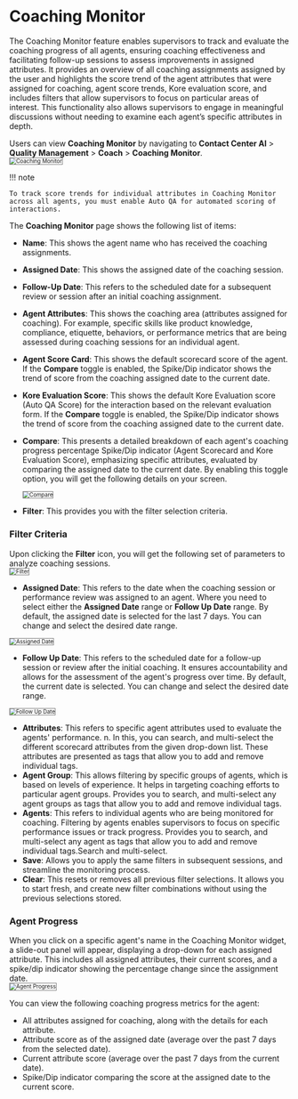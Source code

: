 
# Coaching Monitor

The Coaching Monitor feature enables supervisors to track and evaluate the coaching progress of all agents, ensuring coaching effectiveness and facilitating follow-up sessions to assess improvements in assigned attributes. It provides an overview of all coaching assignments assigned by the user and highlights the score trend of the agent attributes that were assigned for coaching, agent score trends, Kore evaluation score, and includes filters that allow supervisors to focus on particular areas of interest. This functionality also allows supervisors to engage in meaningful discussions without needing to examine each agent’s specific attributes in depth.

Users can view **Coaching Monitor** by navigating to **Contact Center AI** > **Quality Management** > **Coach** > **Coaching Monitor**.  
<img src="../coaching-monitor/images/coaching-monitor-landing-page.png" alt="Coaching Monitor" title="Coaching Monitor" style="border: 1px solid gray; zoom:70%;">

!!! note

    To track score trends for individual attributes in Coaching Monitor across all agents, you must enable Auto QA for automated scoring of interactions.

The **Coaching Monitor** page shows the following list of items:

* **Name**: This shows the agent name who has received the coaching assignments.
* **Assigned Date**: This shows the assigned date of the coaching session.
* **Follow-Up Date**: This refers to the scheduled date for a subsequent review or session after an initial coaching assignment.
* **Agent Attributes**: This shows the coaching area (attributes assigned for coaching). For example, specific skills like product knowledge, compliance, etiquette, behaviors, or performance metrics that are being assessed during coaching sessions for an individual agent.
* **Agent Score Card**: This shows the default scorecard score of the agent. If the **Compare** toggle is enabled, the Spike/Dip indicator shows the trend of score from the coaching assigned date to the current date.
* **Kore Evaluation Score**: This shows the default Kore Evaluation score (Auto QA Score) for the interaction based on the relevant evaluation form. If the **Compare** toggle is enabled, the Spike/Dip indicator shows the trend of score from the coaching assigned date to the current date.
* **Compare**: This presents a detailed breakdown of each agent's coaching progress percentage Spike/Dip indicator (Agent Scorecard and Kore Evaluation Score), emphasizing specific attributes, evaluated by comparing the assigned date to the current date. By enabling this toggle option, you will get the following details on your screen.  

    <img src="../coaching-monitor/images/coaching-monitor-compare.png" alt="Compare" title="Compare" style="border: 1px solid gray; zoom:70%;">

* **Filter**: This provides you with the filter selection criteria.

### Filter Criteria

Upon clicking the **Filter** icon, you will get the following set of parameters to analyze coaching sessions.   
    <img src="../coaching-monitor/images/coaching-monitor-filter.png" alt="Filter" title="Filter" style="border: 1px solid gray; zoom:70%;">

* **Assigned Date**: This refers to the date when the coaching session or performance review was assigned to an agent. Where you need to select either the **Assigned Date** range or **Follow Up Date** range. By default, the assigned date is selected for the last 7 days. You can change and select the desired date range.  
<img src="../coaching-monitor/images/coaching-monitor-filter-assign-date.png" alt="Assigned Date" title="Assigned Date" style="border: 1px solid gray; zoom:70%;">

* **Follow Up Date**: This refers to the scheduled date for a follow-up session or review after the initial coaching. It ensures accountability and allows for the assessment of the agent's progress over time. By default, the current date is selected. You can change and select the desired date range.  
<img src="../coaching-monitor/images/coaching-monitor-filter-follow-up-date.png" alt="Follow Up Date" title="Follow Up Date" style="border: 1px solid gray; zoom:70%;">

* **Attributes**: This refers to specific agent attributes used to evaluate the agents' performance. n. In this, you can search, and multi-select the different scorecard attributes from the given drop-down list. These attributes are presented as tags that allow you to add and remove individual tags. 
* **Agent Group**: This allows filtering by specific groups of agents, which is based on levels of experience. It helps in targeting coaching efforts to particular agent groups. Provides you to search, and multi-select any agent groups as tags that allow you to add and remove individual tags.
* **Agents**:  This refers to individual agents who are being monitored for coaching. Filtering by agents enables supervisors to focus on specific performance issues or track progress. Provides you to search, and multi-select any agent as tags that allow you to add and remove individual tags.Search and multi-select.
* **Save**: Allows you to apply the same filters in subsequent sessions, and streamline the monitoring process.
* **Clear**: This resets or removes all previous filter selections. It allows you to start fresh, and create new filter combinations without using the previous selections stored.

### Agent Progress

When you click on a specific agent's name in the Coaching Monitor widget, a slide-out panel will appear, displaying a drop-down for each assigned attribute. This includes all assigned attributes, their current scores, and a spike/dip indicator showing the percentage change since the assignment date.  
    <img src="../coaching-monitor/images/coaching-monitor-agent-progress.png" alt="Agent Progress" title="Agent Progress" style="border: 1px solid gray; zoom:70%;">

You can view the following coaching progress metrics for the agent:

* All attributes assigned for coaching, along with the details for each attribute.
* Attribute score as of the assigned date (average over the past 7 days from the selected date).
* Current attribute score (average over the past 7 days from the current date).
* Spike/Dip indicator comparing the score at the assigned date to the current score.